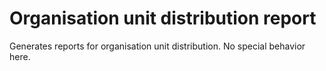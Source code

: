 # Organisation unit distribution report

Generates reports for organisation unit distribution.
No special behavior here.
